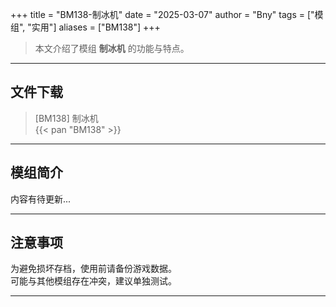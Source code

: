 +++
title = "BM138-制冰机"
date = "2025-03-07"
author = "Bny"
tags = ["模组", "实用"]
aliases = ["BM138"]
+++

> 本文介绍了模组 **制冰机** 的功能与特点。

---

## 文件下载

> [BM138] 制冰机  
{{< pan "BM138" >}}  

---

## 模组简介

>  
内容有待更新...  

---

## 注意事项

>  
为避免损坏存档，使用前请备份游戏数据。  
可能与其他模组存在冲突，建议单独测试。  

---

